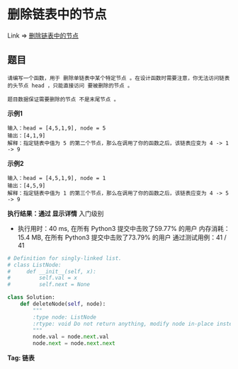 #  删除链表中的节点

Link => [删除链表中的节点](https://leetcode-cn.com/problems/delete-node-in-a-linked-list/)

## 题目

    请编写一个函数，用于 删除单链表中某个特定节点 。在设计函数时需要注意，你无法访问链表的头节点 head ，只能直接访问 要被删除的节点 。

    题目数据保证需要删除的节点 不是末尾节点 。


**示例1**

    输入：head = [4,5,1,9], node = 5
    输出：[4,1,9]
    解释：指定链表中值为 5 的第二个节点，那么在调用了你的函数之后，该链表应变为 4 -> 1 -> 9

**示例2**

    输入：head = [4,5,1,9], node = 1
    输出：[4,5,9]
    解释：指定链表中值为 1 的第三个节点，那么在调用了你的函数之后，该链表应变为 4 -> 5 -> 9


**执行结果：通过 显示详情**
入门级别

- 执行用时：40 ms, 在所有 Python3 提交中击败了59.77% 的用户
内存消耗：15.4 MB, 在所有 Python3 提交中击败了73.79% 的用户
通过测试用例：41 / 41

```python
# Definition for singly-linked list.
# class ListNode:
#     def __init__(self, x):
#         self.val = x
#         self.next = None

class Solution:
    def deleteNode(self, node):
        """
        :type node: ListNode
        :rtype: void Do not return anything, modify node in-place instead.
        """
        node.val = node.next.val
        node.next = node.next.next
```

**Tag: 链表**
